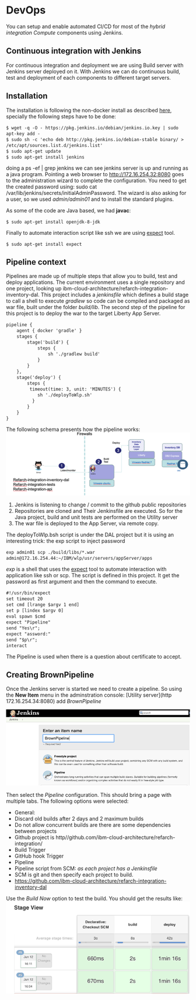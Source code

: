 # DevOps  
You can setup and enable automated CI/CD for most of the *hybrid integration Compute* components using Jenkins.

## Continuous integration with Jenkins
For continuous integration and deployment we are using Build server with Jenkins server deployed on it. With Jenkins we can do continuous build, test and deployment of each components to different target servers.

## Installation
The installation is following the non-docker install as described [here]( https://jenkins.io/doc/book/getting-started/installing), specially the following steps have to be done:

```
$ wget -q -O - https://pkg.jenkins.io/debian/jenkins.io.key | sudo apt-key add -
$ sudo sh -c 'echo deb http://pkg.jenkins.io/debian-stable binary/ > /etc/apt/sources.list.d/jenkins.list'
$ sudo apt-get update
$ sudo apt-get install jenkins
```
doing a ps -ef | grep jenkins we can see jenkins server is up and running as a java program. Pointing a web browser to http://172.16.254.32:8080 goes to the administration wizard to complete the configuration. You need to get the created password using: sudo cat /var/lib/jenkins/secrets/initialAdminPassword.
The wizard is also asking for a user, so we used *admin/admin01* and to install the standard plugins.

As some of the code are Java based, we had **javac**:
```
$ sudo apt-get install openjdk-8-jdk
```

Finally to automate interaction script like ssh we are using [expect](http://expect.sourceforge.net/) tool.
```
$ sudo apt-get install expect
```

## Pipeline context
Pipelines are made up of multiple steps that allow you to build, test and deploy applications. The current environment uses a single repository and one project, looking up ibm-cloud-architecture/refarch-integration-inventory-dal. This project includes a *jenkinsfile* which defines a build stage to call a shell to execute *gradlew* so code can be compiled and packaged as war file, built under the folder *build/lib*. The second step of the pipeline for this project is to deploy the war to the target Liberty App Server.
```
pipeline {
    agent { docker 'gradle' }
    stages {
        stage('build') {
            steps {
                sh './gradlew build'
            }
        }
    },
    stage('deploy') {
        steps {
         timeout(time: 3, unit: 'MINUTES') {
            sh './deployToWlp.sh'
          }
        }
    }
}
```
The following schema presents how the pipeline works:
![cicd](cicd-process.png)
1. Jenkins is listening to change / commit to the github public repositories
2. Repositories are cloned and Their Jenkinsfile are executed. So for the Java project, build and unit tests are performed on the Utility server
3. The war file is deployed to the App Server, via remote copy.

The deployToWlp.bsh script is under the DAL project but it is using an interesting trick: the exp script to inject password
```
exp admin01 scp ./build/libs/*.war admin@172.16.254.44:~/IBM/wlp/usr/servers/appServer/apps
```

*exp* is a shell that uses the [expect](http://expect.sourceforge.net/) tool to automate interaction with application like ssh or scp. The script is defined in this project. It get the password as first argument and then the command to execute.
```
#!/usr/bin/expect
set timeout 20
set cmd [lrange $argv 1 end]
set p [lindex $argv 0]
eval spawn $cmd
expect "Pipeline"
send "Yes\r";
expect "assword:"
send "$p\r";
interact
```
The Pipeline is used when there is a question about certificate to accept.

 ## Creating BrownPipeline
Once the Jenkins server is started we need to create a pipeline. So using the **New Item** menu in the adminstration console: [Utility server](http 172.16.254.34:8080) add *BrownPipeline*

![New Pipeline](jk-new-pipeline.png)

Then select the *Pipeline* configuration. This should bring a page with multiple tabs. The following options were selected:
* General:
 * Discard old builds after 2 days and 2 maximum builds
 * Do not allow concurrent builds are there are some dependencies between projects
 * Github project is http//github.com/ibm-cloud-architecture/refarch-integration/
* Build Trigger
 * GitHub hook Trigger
* Pipeline
 * Pipeline script from SCM: *as each project has a Jenkinsfile*
 * SCM is git and then specify each project to build.
  * https://github.com/ibm-cloud-architecture/refarch-integration-inventory-dal

  Use the *Build Now* option to test the build. You should get the results like:  
  ![results](cicd-results.png)
